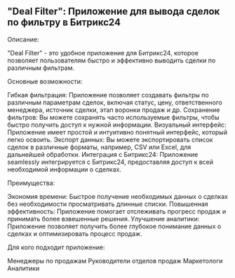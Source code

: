 ## "Deal Filter":  Приложение для вывода сделок по фильтру в Битрикс24

Описание:

"Deal Filter" - это удобное приложение для Битрикс24, которое позволяет пользователям быстро и эффективно выводить сделки по различным фильтрам.  

Основные возможности:

 Гибкая фильтрация:  Приложение позволяет создавать фильтры по различным параметрам сделок, включая статус, цену, ответственного менеджера, источник сделки, этап воронки продаж и др.
 Сохранение фильтров: Вы можете сохранять часто используемые фильтры, чтобы быстро получить доступ к нужной информации.
 Визуальный интерфейс:  Приложение имеет простой и интуитивно понятный интерфейс, который легко освоить.
 Экспорт данных: Вы можете экспортировать список сделок в различные форматы, например, CSV или Excel, для дальнейшей обработки.
 Интеграция с Битрикс24:  Приложение seamlessly интегрируется с Битрикс24, предоставляя доступ к  всей необходимой информации о сделках.


Преимущества:

 Экономия времени:  Быстрое получение необходимых данных о сделках без необходимости просматривать длинные списки.
 Повышенная эффективность:  Приложение помогает  отслеживать прогресс продаж и принимать более взвешенные решения.
 Улучшение аналитики:  Приложение позволяет получить более глубокое понимание данных о сделках и  оптимизировать процесс продаж.

Для кого подходит приложение:

 Менеджеры по продажам
 Руководители отделов продаж
 Маркетологи
 Аналитики
